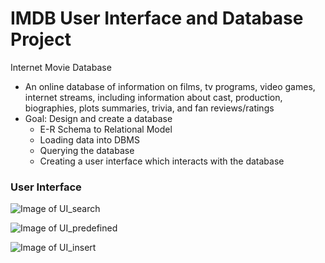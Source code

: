 # IMDB User Interface and Database Project

Internet Movie Database
* An online database of information on films, tv programs, video games, internet streams, including information about cast, production, biographies, plots summaries, trivia, and fan reviews/ratings
* Goal: Design and create a database
	* E-R Schema to Relational Model
	* Loading data into DBMS
	* Querying the database
	* Creating a user interface which interacts with the database


### User Interface
![Image of UI_search](https://github.com/kiru/database_project/blob/master/ui_images/Screen%20Shot%202018-06-19%20at%2011.45.53%20AM.png)

![Image of UI_predefined](https://github.com/kiru/database_project/blob/master/ui_images/Screen%20Shot%202018-06-19%20at%2011.46.14%20AM.png)

![Image of UI_insert](https://github.com/kiru/database_project/blob/master/ui_images/Screen%20Shot%202018-06-19%20at%2011.46.27%20AM.png)




